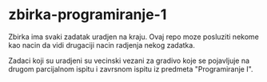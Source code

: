 # zbirka-programiranje-1

Zbirka ima svaki zadatak uradjen na kraju. Ovaj repo moze posluziti nekome kao nacin da vidi drugaciji nacin radjenja nekog zadatka.

Zadaci koji su uradjeni su vecinski vezani za gradivo koje se pojavljuje na drugom parcijalnom ispitu i zavrsnom ispitu iz predmeta "Programiranje I".
